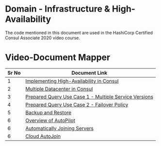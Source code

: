 # Domain - Infrastructure & High-Availability

The code mentioned in this document are used in the HashiCorp Certified Consul Associate 2020 video course.

# Video-Document Mapper

| Sr No | Document Link                                                 |
| ----- | ------------------------------------------------------------- |
| 1     | [Implementing High-Availability in Consul][plda]              |
| 2     | [Multiple Datacenter in Consul][pldb]                         |
| 3     | [Prepared Query Use Case 1 - Multiple Service Versions][pldc] |
| 4     | [Prepared Query Use Case 2 - Failover Policy][pldd]           |
| 5     | [Backup and Restore][plde]                                    |
| 6     | [Overview of AutoPilot][pldf]                                 |
| 6     | [Automatically Joining Servers][pldg]                         |
| 6     | [Cloud AutoJoin][pldh]                                        |

[plda]: https://github.com/abhi15sep/Consul-Final/tree/master/Consul_Certification/hashicorp-certified-consul/domain-5-high-availability/server-cluster.md
[pldb]: /domain-5-high-availability/mult-datacenter.md
[pldc]: https://github.com/abhi15sep/Consul-Final/tree/master/Consul_Certification/hashicorp-certified-consul/domain-5-high-availability/prepared-query-use-case-1.md
[pldd]: https://github.com/abhi15sep/Consul-Final/tree/master/Consul_Certification/hashicorp-certified-consul/domain-5-high-availability/prepared-query-use-case-2.md
[plde]: https://github.com/abhi15sep/Consul-Final/tree/master/Consul_Certification/hashicorp-certified-consul/domain-5-high-availability/backup-restore.md
[pldf]: https://github.com/abhi15sep/Consul-Final/tree/master/Consul_Certification/hashicorp-certified-consul/domain-5-high-availability/autopilot.md
[pldg]: https://github.com/abhi15sep/Consul-Final/tree/master/Consul_Certification/hashicorp-certified-consul/domain-5-high-availability/joining-servers.md
[pldh]: https://github.com/abhi15sep/Consul-Final/tree/master/Consul_Certification/hashicorp-certified-consul/domain-5-high-availability/cloud-auto-join.md
